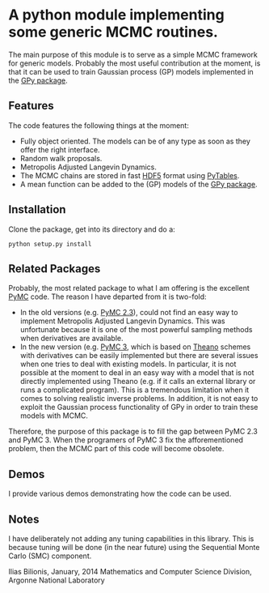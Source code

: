 A python module implementing some generic MCMC routines.
========================================================

The main purpose of this module is to serve as a simple MCMC framework for
generic models. Probably the most useful contribution at the moment, is that
it can be used to train Gaussian process (GP) models implemented in the 
[GPy package](http://sheffieldml.github.io/GPy/).


Features
--------
The code features the following things at the moment:
+ Fully object oriented. The models can be of any type as soon as they offer
  the right interface.
+ Random walk proposals.
+ Metropolis Adjusted Langevin Dynamics.
+ The MCMC chains are stored in fast [HDF5](http://www.hdfgroup.org/HDF5/)
  format using [PyTables](http://www.pytables.org/moin).
+ A mean function can be added to the (GP) models of the
[GPy package](http://sheffieldml.github.io/GPy/).


Installation
------------
Clone the package, get into its directory and do a:
```
python setup.py install
```

Related Packages
----------------
Probably, the most related package to what I am offering is the excellent
[PyMC](https://github.com/pymc-devs/pymc) code. The reason I have departed from
it is two-fold:
+ In the old versions (e.g.
[PyMC 2.3](http://pymc-devs.github.io/pymc/index.html)), could not find an easy
way to implement Metropolis Adjusted Langevin Dynamics. This was unfortunate
because it is one of the most powerful sampling methods when derivatives are
available.
+ In the new version (e.g. 
 [PyMC 3](http://nbviewer.ipython.org/github/pymc-devs/pymc/blob/master/pymc/examples/tutorial.ipynb),
 which is based on [Theano](http://www.deeplearning.net/software/theano/)
 schemes with derivatives can be easily implemented but there are several issues
 when one tries to deal with existing models. In particular, it is not possible
 at the moment to deal in an easy way with a model that is not directly implemented
 using Theano (e.g. if it calls an external library or runs a complicated program).
 This is a tremendous limitation when it comes to solving realistic inverse
 problems. In addition, it is not easy to exploit the Gaussian process
 functionality of GPy in order to train these models with MCMC.

Therefore, the purpose of this package is to fill the gap between PyMC 2.3
and PyMC 3. When the programers of PyMC 3 fix the afforementioned problem, then
the MCMC part of this code will become obsolete.


Demos
-----
I provide various demos demonstrating how the code can be used.


Notes
-----
I have deliberately not adding any tuning capabilities in this library. This is
because tuning will be done (in the near future) using the Sequential Monte
Carlo (SMC) component.

Ilias Bilionis,
January, 2014
Mathematics and Computer Science Division,
Argonne National Laboratory
